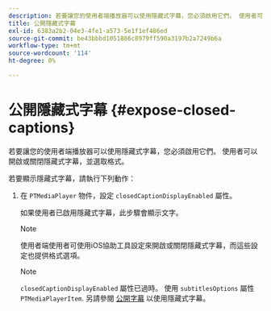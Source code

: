 ```yaml
---
description: 若要讓您的使用者端播放器可以使用隱藏式字幕，您必須啟用它們。 使用者可以開啟或關閉隱藏式字幕，並選取格式。
title: 公開隱藏式字幕
exl-id: 6383a2b2-04e3-4fe1-a573-5e1f1ef486ed
source-git-commit: be43bbbd1051886c8979ff590a3197b2a7249b6a
workflow-type: tm+mt
source-wordcount: '114'
ht-degree: 0%

---
```


# 公開隱藏式字幕 {#expose-closed-captions}

若要讓您的使用者端播放器可以使用隱藏式字幕，您必須啟用它們。 使用者可以開啟或關閉隱藏式字幕，並選取格式。

若要顯示隱藏式字幕，請執行下列動作：

1. 在 `PTMediaPlayer` 物件，設定 `closedCaptionDisplayEnabled` 屬性。

   如果使用者已啟用隱藏式字幕，此步驟會顯示文字。

   >[!NOTE]
   >
   >使用者端使用者可使用iOS協助工具設定來開啟或關閉隱藏式字幕，而這些設定也提供格式選項。

   >[!NOTE]
   >
   >`closedCaptionDisplayEnabled` 屬性已過時。 使用 `subtitlesOptions` 屬性 `PTMediaPlayerItem`. 另請參閱 [公開字幕](../../../tvsdk-3x-ios-prog/c-ios-closed-captioning-and-subtitles-ios/c-ios-closed-captioning-and-subtitles-reqts-ios/t-ios-subtitles-exposing-ios.md) 以使用隱藏式字幕。
